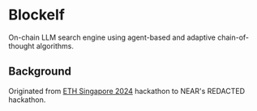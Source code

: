 # Blockelf

On-chain LLM search engine using agent-based and adaptive chain-of-thought algorithms.

## Background

Originated from [ETH Singapore 2024](https://ethglobal.com/showcase/blockelf-qxtw5) hackathon to NEAR's REDACTED hackathon.
